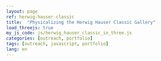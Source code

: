 ```yaml
---
layout: page
ref: herwig-hauser-classic
title:  "Physicalizing the Herwig Hauser Classic Gallery"
load_threejs: true
my_js_code: js/herwig_hauser_classic_in_three.js
categories: [outreach, portfolio]
tags: [outreach, javascript, portfolio]
lang: en
---
```


